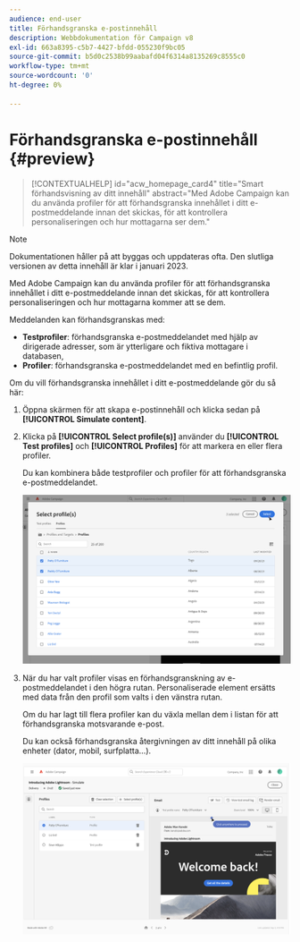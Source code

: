```yaml
---
audience: end-user
title: Förhandsgranska e-postinnehåll
description: Webbdokumentation för Campaign v8
exl-id: 663a8395-c5b7-4427-bfdd-055230f9bc05
source-git-commit: b5d0c2538b99aabafd04f6314a8135269c8555c0
workflow-type: tm+mt
source-wordcount: '0'
ht-degree: 0%

---
```


# Förhandsgranska e-postinnehåll {#preview}

>[!CONTEXTUALHELP]
>id="acw_homepage_card4"
>title="Smart förhandsvisning av ditt innehåll"
>abstract="Med Adobe Campaign kan du använda profiler för att förhandsgranska innehållet i ditt e-postmeddelande innan det skickas, för att kontrollera personaliseringen och hur mottagarna ser dem."

>[!NOTE]
>
>Dokumentationen håller på att byggas och uppdateras ofta. Den slutliga versionen av detta innehåll är klar i januari 2023.

Med Adobe Campaign kan du använda profiler för att förhandsgranska innehållet i ditt e-postmeddelande innan det skickas, för att kontrollera personaliseringen och hur mottagarna kommer att se dem.

Meddelanden kan förhandsgranskas med:

* **Testprofiler**: förhandsgranska e-postmeddelandet med hjälp av dirigerade adresser, som är ytterligare och fiktiva mottagare i databasen,
* **Profiler**: förhandsgranska e-postmeddelandet med en befintlig profil.

Om du vill förhandsgranska innehållet i ditt e-postmeddelande gör du så här:

1. Öppna skärmen för att skapa e-postinnehåll och klicka sedan på **[!UICONTROL Simulate content]**.

1. Klicka på **[!UICONTROL Select profile(s)]** använder du **[!UICONTROL Test profiles]** och **[!UICONTROL Profiles]** för att markera en eller flera profiler.

   Du kan kombinera både testprofiler och profiler för att förhandsgranska e-postmeddelandet.

   ![](assets/preview-profile.png)

1. När du har valt profiler visas en förhandsgranskning av e-postmeddelandet i den högra rutan. Personaliserade element ersätts med data från den profil som valts i den vänstra rutan.

   Om du har lagt till flera profiler kan du växla mellan dem i listan för att förhandsgranska motsvarande e-post.

   Du kan också förhandsgranska återgivningen av ditt innehåll på olika enheter (dator, mobil, surfplatta...).

   ![](assets/preview.png)

